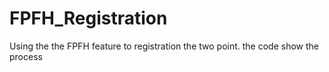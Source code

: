 # FPFH_Registration
Using the the FPFH feature to registration the two point. the code show the process
